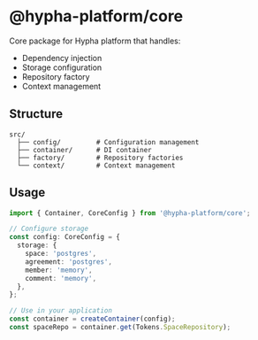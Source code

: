 # @hypha-platform/core

Core package for Hypha platform that handles:

- Dependency injection
- Storage configuration
- Repository factory
- Context management

## Structure

```
src/
  ├── config/         # Configuration management
  ├── container/      # DI container
  ├── factory/        # Repository factories
  └── context/        # Context management
```

## Usage

```typescript
import { Container, CoreConfig } from '@hypha-platform/core';

// Configure storage
const config: CoreConfig = {
  storage: {
    space: 'postgres',
    agreement: 'postgres',
    member: 'memory',
    comment: 'memory',
  },
};

// Use in your application
const container = createContainer(config);
const spaceRepo = container.get(Tokens.SpaceRepository);
```

